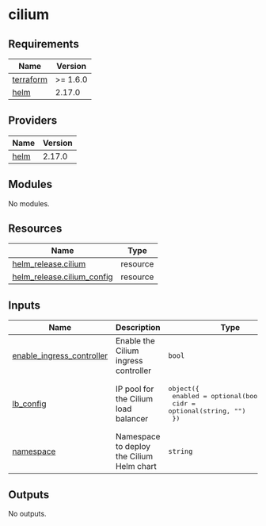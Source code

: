# cilium

<!-- BEGINNING OF PRE-COMMIT-OPENTOFU DOCS HOOK -->
## Requirements

| Name | Version |
|------|---------|
| <a name="requirement_terraform"></a> [terraform](#requirement\_terraform) | >= 1.6.0 |
| <a name="requirement_helm"></a> [helm](#requirement\_helm) | 2.17.0 |

## Providers

| Name | Version |
|------|---------|
| <a name="provider_helm"></a> [helm](#provider\_helm) | 2.17.0 |

## Modules

No modules.

## Resources

| Name | Type |
|------|------|
| [helm_release.cilium](https://registry.terraform.io/providers/hashicorp/helm/2.17.0/docs/resources/release) | resource |
| [helm_release.cilium_config](https://registry.terraform.io/providers/hashicorp/helm/2.17.0/docs/resources/release) | resource |

## Inputs

| Name | Description | Type | Default | Required |
|------|-------------|------|---------|:--------:|
| <a name="input_enable_ingress_controller"></a> [enable\_ingress\_controller](#input\_enable\_ingress\_controller) | Enable the Cilium ingress controller | `bool` | `false` | no |
| <a name="input_lb_config"></a> [lb\_config](#input\_lb\_config) | IP pool for the Cilium load balancer | <pre>object({<br/>    enabled = optional(bool, false)<br/>    cidr    = optional(string, "")<br/>  })</pre> | n/a | yes |
| <a name="input_namespace"></a> [namespace](#input\_namespace) | Namespace to deploy the Cilium Helm chart | `string` | `"kube-system"` | no |

## Outputs

No outputs.
<!-- END OF PRE-COMMIT-OPENTOFU DOCS HOOK -->
